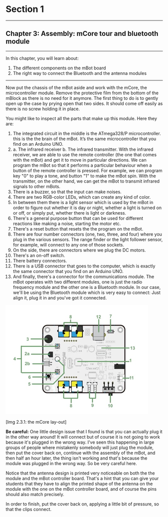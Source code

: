 # Section 1

---

## Chapter 3: Assembly: mCore tour and bluetooth module

---

In this chapter, you will learn about:

1. The different components on the mBot board
2. The right way to connect the Bluetooth and the antenna modules

---

Now put the chassis of the mBot aside and work with the mCore, the microcontroller module. Remove the protective film from the bottom of the mBlock as there is no need for it anymore. The first thing to do is to gently open up the case by prying open that two sides. It should come off easily as there is no screw holding it in place.

You might like to inspect all the parts that make up this module. Here they are:

1. The integrated circuit in the middle is the ATmega328/P microcontroller. this is the the brain of the mBot. It’s the same microcontroller that you find on an Arduino UNO.
2. a. The infrared receiver
   b. The infrared transmitter.
   With the infrared receiver, we are able to use the remote controller \(the one that comes with the mBot\) and get it to move in particular directions. We can program the mBot so that it performs a particular behaviour when a button of the remote controller is pressed. For example, we can program key "0" to play a tone, and button "1" to make the mBot spin. With the transmitter, on the other hand, we can get the mBot to transmit infrared signals to other mBots.
3. There is a buzzer, so that the input can make noises.
4. There are two RGB-color LEDs, which can create any kind of color.
5. In between them there is a light sensor which is used by the mBot in order to figure out whether it is day or night, whether a light is turned on or off, or simply put, whether there is light or darkness.
6. There's a general purpose button that can be used for different reactions like making a noise, starting the motor etc.
7. There's a reset button that resets the the program on the mBot.
8. There are four number connectors \(one, two, three, and four\) where you plug in the various sensors. The range finder or the light follower sensor, for example, will connect to any one of those sockets.
9. On the side, there are connectors where we plug the DC motors.
10. There's an on-off switch.
11. There battery connectors.
12. There is a USB connector that goes to the computer, which is exactly the same connector that you find on an Arduino UNO. 
13. And finally, there's a connector for the communications module. The mBot operates with two different modules, one is just the radio frequency module and the other one is a Bluetooth module. In our case, we'll be using the Bluetooth module which is very easy to connect: Just align it, plug it in and you've got it connected.

![](/assets/Img.2.3.1.mCore.jpg)

\[Img 2.3.1: the mCore lay-out\]

**Be careful:** One little design issue that I found is that you can actually plug it in the other way around! It will connect but of course it is not going to work because it's plugged in the wrong way. I've seen this happening in large groups of people where mistakenly somebody will just plug the module, then put the cover back on, continue with the assembly of the mBot, and then half an hour later, the thing isn't working and that's because the module was plugged in the wrong way. So be very careful here.

Notice that the antenna design is printed very noticeable on both the the module and the mBot controller board. That's a hint that you can give your students that they have to align the printed shape of the antenna on the module with the one on the mBot controller board, and of course the pins should also match precisely.

In order to finish, put the cover back on, applying a little bit of pressure, so that the clips connect.

